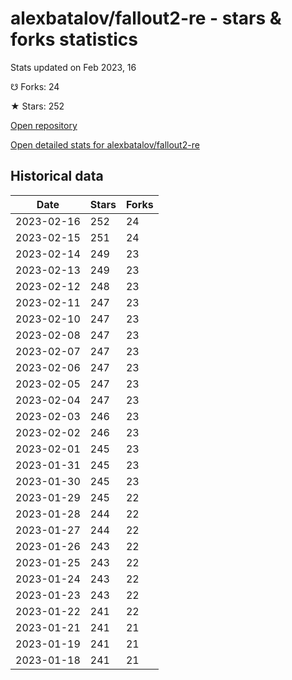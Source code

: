 # alexbatalov/fallout2-re - stars & forks statistics

Stats updated on Feb 2023, 16

☋ Forks: 24

★ Stars: 252

[Open repository](https://github.com/alexbatalov/fallout2-re)

[Open detailed stats for alexbatalov/fallout2-re](https://reviewgithub.com/rep/alexbatalov/fallout2-re)

## Historical data
| Date | Stars | Forks |
|------|-------|-------|
| 2023-02-16 | 252 | 24 | 
| 2023-02-15 | 251 | 24 | 
| 2023-02-14 | 249 | 23 | 
| 2023-02-13 | 249 | 23 | 
| 2023-02-12 | 248 | 23 | 
| 2023-02-11 | 247 | 23 | 
| 2023-02-10 | 247 | 23 | 
| 2023-02-08 | 247 | 23 | 
| 2023-02-07 | 247 | 23 | 
| 2023-02-06 | 247 | 23 | 
| 2023-02-05 | 247 | 23 | 
| 2023-02-04 | 247 | 23 | 
| 2023-02-03 | 246 | 23 | 
| 2023-02-02 | 246 | 23 | 
| 2023-02-01 | 245 | 23 | 
| 2023-01-31 | 245 | 23 | 
| 2023-01-30 | 245 | 23 | 
| 2023-01-29 | 245 | 22 | 
| 2023-01-28 | 244 | 22 | 
| 2023-01-27 | 244 | 22 | 
| 2023-01-26 | 243 | 22 | 
| 2023-01-25 | 243 | 22 | 
| 2023-01-24 | 243 | 22 | 
| 2023-01-23 | 243 | 22 | 
| 2023-01-22 | 241 | 22 | 
| 2023-01-21 | 241 | 21 | 
| 2023-01-19 | 241 | 21 | 
| 2023-01-18 | 241 | 21 | 

